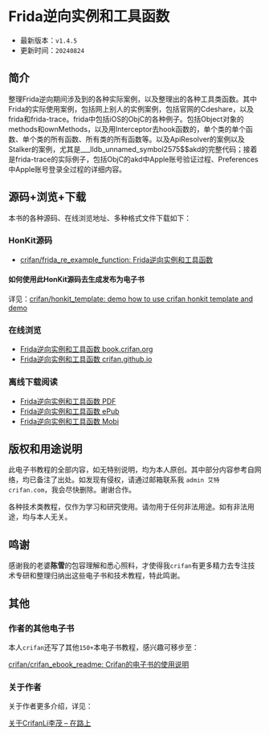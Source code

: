 # Frida逆向实例和工具函数

* 最新版本：`v1.4.5`
* 更新时间：`20240824`

## 简介

整理Frida逆向期间涉及到的各种实际案例，以及整理出的各种工具类函数。其中Frida的实际使用案例，包括网上别人的实例案例，包括官网的Cdeshare，以及frida和frida-trace。frida中包括iOS的ObjC的各种例子。包括Object对象的methods和ownMethods，以及用Interceptor去hook函数的，单个类的单个函数、单个类的所有函数、所有类的所有函数等。以及ApiResolver的案例以及Stalker的案例，尤其是___lldb_unnamed_symbol2575$$akd的完整代码；接着是frida-trace的实际例子，包括ObjC的akd中Apple账号验证过程、Preferences中Apple账号登录全过程的详细内容。

## 源码+浏览+下载

本书的各种源码、在线浏览地址、多种格式文件下载如下：

### HonKit源码

* [crifan/frida_re_example_function: Frida逆向实例和工具函数](https://github.com/crifan/frida_re_example_function)

#### 如何使用此HonKit源码去生成发布为电子书

详见：[crifan/honkit_template: demo how to use crifan honkit template and demo](https://github.com/crifan/honkit_template)

### 在线浏览

* [Frida逆向实例和工具函数 book.crifan.org](https://book.crifan.org/books/frida_re_example_function/website/)
* [Frida逆向实例和工具函数 crifan.github.io](https://crifan.github.io/frida_re_example_function/website/)

### 离线下载阅读

* [Frida逆向实例和工具函数 PDF](https://book.crifan.org/books/frida_re_example_function/pdf/frida_re_example_function.pdf)
* [Frida逆向实例和工具函数 ePub](https://book.crifan.org/books/frida_re_example_function/epub/frida_re_example_function.epub)
* [Frida逆向实例和工具函数 Mobi](https://book.crifan.org/books/frida_re_example_function/mobi/frida_re_example_function.mobi)

## 版权和用途说明

此电子书教程的全部内容，如无特别说明，均为本人原创。其中部分内容参考自网络，均已备注了出处。如发现有侵权，请通过邮箱联系我 `admin 艾特 crifan.com`，我会尽快删除。谢谢合作。

各种技术类教程，仅作为学习和研究使用。请勿用于任何非法用途。如有非法用途，均与本人无关。

## 鸣谢

感谢我的老婆**陈雪**的包容理解和悉心照料，才使得我`crifan`有更多精力去专注技术专研和整理归纳出这些电子书和技术教程，特此鸣谢。

## 其他

### 作者的其他电子书

本人`crifan`还写了其他`150+`本电子书教程，感兴趣可移步至：

[crifan/crifan_ebook_readme: Crifan的电子书的使用说明](https://github.com/crifan/crifan_ebook_readme)

### 关于作者

关于作者更多介绍，详见：

[关于CrifanLi李茂 – 在路上](https://www.crifan.org/about/)
